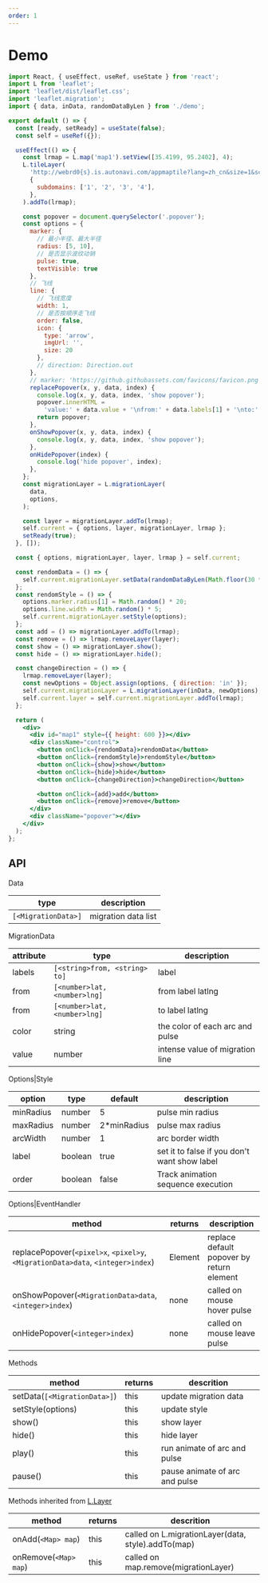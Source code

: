 ```yaml
---
order: 1
---
```


# Demo

```jsx
import React, { useEffect, useRef, useState } from 'react';
import L from 'leaflet';
import 'leaflet/dist/leaflet.css';
import 'leaflet.migration';
import { data, inData, randomDataByLen } from './demo';

export default () => {
  const [ready, setReady] = useState(false);
  const self = useRef({});

  useEffect(() => {
    const lrmap = L.map('map1').setView([35.4199, 95.2402], 4);
    L.tileLayer(
      'http://webrd0{s}.is.autonavi.com/appmaptile?lang=zh_cn&size=1&scale=1&style=8&x={x}&y={y}&z={z}',
      {
        subdomains: ['1', '2', '3', '4'],
      },
    ).addTo(lrmap);

    const popover = document.querySelector('.popover');
    const options = {
      marker: {
        // 最小半径、最大半径
        radius: [5, 10],
        // 是否显示波纹动销
        pulse: true,
        textVisible: true
      },
      // 飞线
      line: {
        // 飞线宽度
        width: 1,
        // 是否按顺序走飞线
        order: false,
        icon: {
          type: 'arrow',
          imgUrl: '',
          size: 20
        },
        // direction: Direction.out
      },
      // marker: 'https://github.githubassets.com/favicons/favicon.png',
      replacePopover(x, y, data, index) {
        console.log(x, y, data, index, 'show popover');
        popover.innerHTML =
          'value:' + data.value + '\nfrom:' + data.labels[1] + '\nto:' + data.labels[0];
        return popover;
      },
      onShowPopover(x, y, data, index) {
        console.log(x, y, data, index, 'show popover');
      },
      onHidePopover(index) {
        console.log('hide popover', index);
      },
    };
    const migrationLayer = L.migrationLayer(
      data,
      options,
    );

    const layer = migrationLayer.addTo(lrmap);
    self.current = { options, layer, migrationLayer, lrmap };
    setReady(true);
  }, []);

  const { options, migrationLayer, layer, lrmap } = self.current;

  const rendomData = () => {
    self.current.migrationLayer.setData(randomDataByLen(Math.floor(30 * Math.random())));
  };
  const rendomStyle = () => {
    options.marker.radius[1] = Math.random() * 20;
    options.line.width = Math.random() * 5;
    self.current.migrationLayer.setStyle(options);
  };
  const add = () => migrationLayer.addTo(lrmap);
  const remove = () => lrmap.removeLayer(layer);
  const show = () => migrationLayer.show();
  const hide = () => migrationLayer.hide();

  const changeDirection = () => {
    lrmap.removeLayer(layer);
    const newOptions = Object.assign(options, { direction: 'in' });
    self.current.migrationLayer = L.migrationLayer(inData, newOptions);
    self.current.layer = self.current.migrationLayer.addTo(lrmap);
  };

  return (
    <div>
      <div id="map1" style={{ height: 600 }}></div>
      <div className="control">
        <button onClick={rendomData}>rendomData</button>
        <button onClick={rendomStyle}>rendomStyle</button>
        <button onClick={show}>show</button>
        <button onClick={hide}>hide</button>
        <button onClick={changeDirection}>changeDirection</button>

        <button onClick={add}>add</button>
        <button onClick={remove}>remove</button>
      </div>
      <div className="popover"></div>
    </div>
  );
};
```

## API

Data

| type                | description         |
| ------------------- | ------------------- |
| `[<MigrationData>]` | migration data list |

MigrationData

| attribute | type                          | description                     |
| --------- | ----------------------------- | ------------------------------- |
| labels    | `[<string>from, <string> to]` | label                           |
| from      | `[<number>lat, <number>lng]`  | from label latlng               |
| from      | `[<number>lat, <number>lng]`  | to label latlng                 |
| color     | string                        | the color of each arc and pulse |
| value     | number                        | intense value of migration line |

Options|Style

| option    | type    | default      | description                                  |
| --------- | ------- | ------------ | -------------------------------------------- |
| minRadius | number  | 5            | pulse min radius                             |
| maxRadius | number  | 2\*minRadius | pulse max radius                             |
| arcWidth  | number  | 1            | arc border width                             |
| label     | boolean | true         | set it to false if you don't want show label |
| order     | boolean | false        | Track animation sequence execution           |

Options|EventHandler

| method | returns | description |
| --- | --- | --- |
| replacePopover(`<pixel>x`, `<pixel>y`, `<MigrationData>data`, `<integer>index`) | Element | replace default popover by return element |
| onShowPopover(`<MigrationData>data`, `<integer>index`) | none | called on mouse hover pulse |
| onHidePopover(`<integer>index`) | none | called on mouse leave pulse |

Methods

| method                       | returns | descrition                     |
| ---------------------------- | ------- | ------------------------------ |
| setData(`[<MigrationData>]`) | this    | update migration data          |
| setStyle(options)            | this    | update style                   |
| show()                       | this    | show layer                     |
| hide()                       | this    | hide layer                     |
| play()                       | this    | run animate of arc and pulse   |
| pause()                      | this    | pause animate of arc and pulse |

Methods inherited from [L.Layer](https://leafletjs.com/reference-1.5.0.html#layer)

| method                | returns | descrition                                         |
| --------------------- | ------- | -------------------------------------------------- |
| onAdd(`<Map> map`)    | this    | called on L.migrationLayer(data, style).addTo(map) |
| onRemove(`<Map> map`) | this    | called on map.remove(migrationLayer)               |
